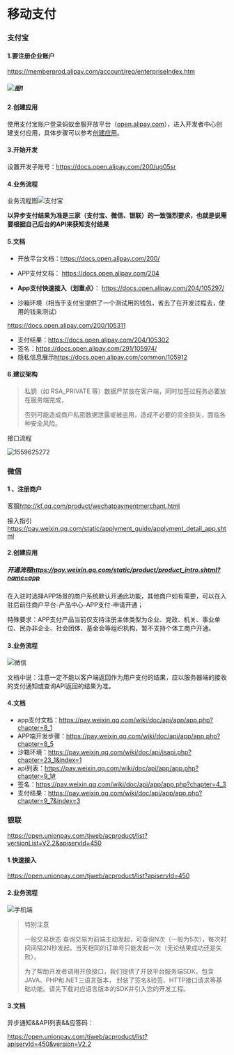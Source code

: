 # 移动支付



### 支付宝

#### 1.要注册企业账户

<https://memberprod.alipay.com/account/reg/enterpriseIndex.htm>



##### ![图1](https://jarrod-chen.github.io/img/post-2090605-pay-ali-register.jpg)

#### 2.创建应用

使用支付宝账户登录蚂蚁金服开放平台（[open.alipay.com](https://open.alipay.com/)），进入开发者中心创建支付应用，具体步骤可以参考[创建应用](https://docs.open.alipay.com/200/105310)。

#### 3.开始开发

 设置开发子账号：<https://docs.open.alipay.com/200/ug05sr>

#### 4.业务流程

业务流程图![支付宝](https://jarrod-chen.github.io/img/post-20190605-pay-ali.png)

**以异步支付结果为准是三家（支付宝、微信、银联）的一致强烈要求，也就是说需要根据自己后台的API来获知支付结果**

#### 5.文档

* 开放平台文档：<https://docs.open.alipay.com/200/>

* APP支付文档： https://docs.open.alipay.com/204

* **App支付快速接入（划重点）**： <https://docs.open.alipay.com/204/105297/>   
* 沙箱环境（相当于支付宝提供了一个测试用的钱包，省去了在开发过程去，使用的钱来测试）

<https://docs.open.alipay.com/200/105311>

* 支付结果：<https://docs.open.alipay.com/204/105302>
* 签名：<https://docs.open.alipay.com/291/105974/>
* 隐私信息展示<https://docs.open.alipay.com/common/105912>

#### 6.建议架构

> 私钥（如 RSA_PRIVATE 等）数据严禁放在客户端，同时加签过程务必要放在服务端完成，
>
> 否则可能造成商户私密数据泄露或被盗用，造成不必要的资金损失，面临各种安全风险。

接口流程

![1559625272](https://jarrod-chen.github.io/img/post-2090605-pay-ali-api.png)





### 微信



#### 1 、注册商户

客服<http://kf.qq.com/product/wechatpaymentmerchant.html>

接入指引<https://pay.weixin.qq.com/static/applyment_guide/applyment_detail_app.shtml>

#### 2.创建应用

##### 开通流程<https://pay.weixin.qq.com/static/product/product_intro.shtml?name=app>

在入驻时选择APP场景的商户系统默认开通此功能，其他商户如有需要，可以在入驻后前往商户平台-产品中心-APP支付-申请开通；

特殊要求：APP支付产品当前仅支持注册主体类型为企业、党政、机关、事业单位、民办非企业、社会团体、基金会等组织机构，暂不支持个体工商户开通。

#### 3.业务流程

![微信](https://jarrod-chen.github.io/img/post-2090605-pay-weixin.png)

文档中说：注意一定不能以客户端返回作为用户支付的结果，应以服务器端的接收的支付通知或查询API返回的结果为准。

#### 4.文档

* app支付文档：<https://pay.weixin.qq.com/wiki/doc/api/app/app.php?chapter=8_1>
* APP端开发步骤：<https://pay.weixin.qq.com/wiki/doc/api/app/app.php?chapter=8_5>
* 沙箱环境：<https://pay.weixin.qq.com/wiki/doc/api/jsapi.php?chapter=23_1&index=1>
* api列表：<https://pay.weixin.qq.com/wiki/doc/api/app/app.php?chapter=9_1#>
* 签名：<https://pay.weixin.qq.com/wiki/doc/api/app/app.php?chapter=4_3>
* 支付结果：<https://pay.weixin.qq.com/wiki/doc/api/app/app.php?chapter=9_7&index=3>





### 银联

<https://open.unionpay.com/tjweb/acproduct/list?versionList=V2.2&apiservId=450>

#### 1.快速接入

<https://open.unionpay.com/tjweb/acproduct/list?apiservId=450>

#### 2.业务流程

![手机端](https://jarrod-chen.github.io/img/post-2090605-pay-yinlian.png)



> 特别注意
>
> 一般交易状态 查询交易为前端主动发起，可查询N次（一般为5次），每次时间间隔2N秒发起。当天相同的订单号只能发起一次（无论结果成功还是失败）。
>
> 为了帮助开发者调用开放接口，我们提供了开放平台服务端SDK，包含JAVA、PHP和.NET三语言版本， 封装了签名&验签、HTTP接口请求等基础功能。请先下载对应语言版本的SDK并引入您的开发工程。

#### 3.文档

异步通知&&API列表&&应答码：

<https://open.unionpay.com/tjweb/acproduct/list?apiservId=450&version=V2.2>